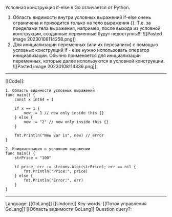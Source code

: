 Условная конструкция if-else в Go отличается от Python. 
1. Область видимости внутри условных выражений if-else очень ограничена и приходится только на тело выражения {}. Т.е. за пределами тела выражения, например, после выхода из условной конструкции, созданные переменные будут недоступны!!! ![[Pasted image 20230108114258.png]]
2. Для инициализации переменных (или их перезаписи) с помощью условных конструкций if - else нужно использовать оператор инициализации. Обычно применяется для инициализации переменных, которые далее используются в условной конструкции.  ![[Pasted image 20230108114336.png]] 

___
[[Code]]:
```
1. Область видимости условных выражений
func main() {
	const x int64 = 1

	if x == 1 {
		new := 1 // new only inside this {}
	} else {
		new := "2" // new only inside this {}
	}

	fmt.Println("New var is", new) // error
}

2. Инициализация в условном выражении
func main() {
	strPrice = "100"

	if price, err := strconv.Atoi(strPrice); err == nil {
		fmt.Println("Price:", price)
	} else {
		fmt.Println("Error:", err)
	}
}

```
___
Language: [[GoLang]] [[Undone]]
Key-words: [[Поток управления GoLang]] [[Область видимости GoLang]]
Question query?: 

